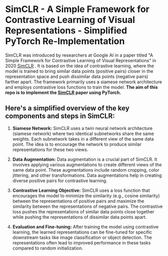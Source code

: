 # SimCLR - A Simple Framework for Contrastive Learning of Visual Representations - Simplified PyTorch Re-Implementation


SimCLR was introduced by researchers at Google AI in a paper titled "A Simple Framework for Contrastive Learning of Visual Representations" in 2020 <a href="https://arxiv.org/abs/2002.05709">SimCLR</a>  . It is based on the idea of contrastive learning, where the model is trained to bring similar data points (positive pairs) closer in the representation space and push dissimilar data points (negative pairs) farther apart. The framework primarily uses a siamese network architecture and employs contrastive loss functions to train the model. __The aim of this repo is to implement the <a href="https://arxiv.org/abs/2002.05709">SimCLR</a> paper using PyTorch.__

## Here's a simplified overview of the key components and steps in SimCLR: ##

1. __Siamese Network:__ SimCLR uses a twin neural network architecture (siamese network) where two identical subnetworks share the same weights. Each subnetwork takes in a different view of the same data point. The idea is to encourage the network to produce similar representations for these two views.

2. __Data Augmentation:__ Data augmentation is a crucial part of SimCLR. It involves applying various augmentations to create different views of the same data point. These augmentations include random cropping, color jittering, and other transformations. Data augmentations help in creating diverse positive pairs for contrastive learning.

3. __Contrastive Learning Objective:__ SimCLR uses a loss function that encourages the model to minimize the similarity (e.g., cosine similarity) between the representations of positive pairs and maximize the similarity between the representations of negative pairs. The contrastive loss pushes the representations of similar data points close together while pushing the representations of dissimilar data points apart.

4. __Evaluation and Fine-tuning:__ After training the model using contrastive learning, the learned representations can be fine-tuned for specific downstream tasks like image classification or object detection. The representations often lead to improved performance in these tasks compared to random initialization.
